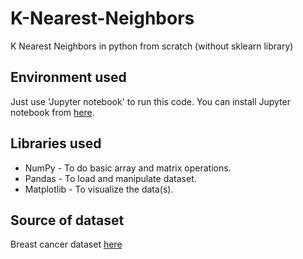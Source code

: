 # K-Nearest-Neighbors
K Nearest Neighbors in python from scratch (without sklearn library)

## Environment used
Just use 'Jupyter notebook' to run this code.
You can install Jupyter notebook from [here](https://jupyter.org/install).

## Libraries used
- NumPy - To do basic array and matrix operations.
- Pandas - To load and manipulate dataset.
- Matplotlib - To visualize the data(s).

## Source of dataset
Breast cancer dataset [here](https://archive.ics.uci.edu/ml/datasets/Breast+Cancer+Wisconsin+%28Original%29)
